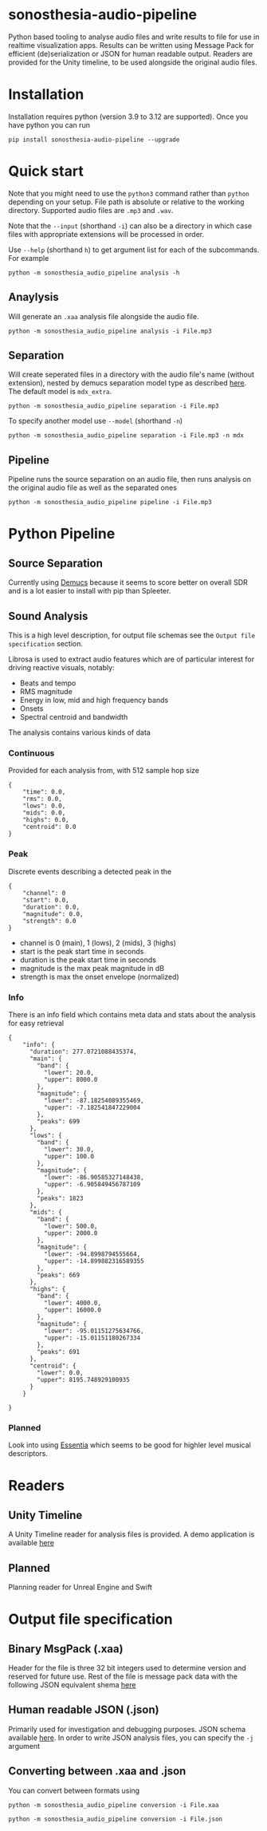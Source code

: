 # sonosthesia-audio-pipeline

Python based tooling to analyse audio files and write results to file for use in realtime visualization apps. Results can be written using Message Pack for efficient (de)serialization or JSON for human readable output. Readers are provided for the Unity timeline, to be used alongside the original audio files.


# Installation

Installation requires python (version 3.9 to 3.12 are supported). Once you have python you can run

```pip install sonosthesia-audio-pipeline --upgrade```

# Quick start

Note that you might need to use the `python3` command rather than `python` depending on your setup. File path is absolute or relative to the working directory. Supported audio files are `.mp3` and `.wav`.

Note that the `--input` (shorthand `-i`) can also be a directory in which case files with appropriate extensions will be processed in order.

Use `--help` (shorthand `h`) to get argument list for each of the subcommands. For example 

```
python -m sonosthesia_audio_pipeline analysis -h
```

## Anaylysis

Will generate an `.xaa` analysis file alongside the audio file.

```
python -m sonosthesia_audio_pipeline analysis -i File.mp3
```


## Separation 

Will create seperated files in a directory with the audio file's name (without extension), nested by demucs separation model type as described [here](https://github.com/adefossez/demucs?tab=readme-ov-file#separating-tracks). The default model is `mdx_extra`.

```
python -m sonosthesia_audio_pipeline separation -i File.mp3
```

To specify another model use `--model` (shorthand `-n`)

```
python -m sonosthesia_audio_pipeline separation -i File.mp3 -n mdx
```

## Pipeline

Pipeline runs the source separation on an audio file, then runs analysis on the original audio file as well as the separated ones

```
python -m sonosthesia_audio_pipeline pipeline -i File.mp3
```


# Python Pipeline

## Source Separation

Currently using [Demucs](https://github.com/adefossez/demucs) because it seems to score better on overall SDR and is a lot easier to install with pip than Spleeter.

## Sound Analysis

This is a high level description, for output file schemas see the `Output file specification` section.

Librosa is used to extract audio features which are of particular interest for driving reactive visuals, notably:

- Beats and tempo
- RMS magnitude
- Energy in low, mid and high frequency bands 
- Onsets
- Spectral centroid and bandwidth 

The analysis contains various kinds of data 

### Continuous

Provided for each analysis from, with 512 sample hop size

```
{
    "time": 0.0,
    "rms": 0.0,
    "lows": 0.0,
    "mids": 0.0,
    "highs": 0.0,
    "centroid": 0.0
}
```

### Peak

Discrete events describing a detected peak in the 

```
{
    "channel": 0
    "start": 0.0,
    "duration": 0.0,
    "magnitude": 0.0,
    "strength": 0.0
}
```

- channel is 0 (main), 1 (lows), 2 (mids), 3 (highs)
- start is the peak start time in seconds
- duration is the peak start time in seconds
- magnitude is the max peak magnitude in dB
- strength is max the onset envelope (normalized)

### Info

There is an info field which contains meta data and stats about the analysis for easy retrieval

```
{
    "info": {
      "duration": 277.0721088435374,
      "main": {
        "band": {
          "lower": 20.0,
          "upper": 8000.0
        },
        "magnitude": {
          "lower": -87.18254089355469,
          "upper": -7.182541847229004
        },
        "peaks": 699
      },
      "lows": {
        "band": {
          "lower": 30.0,
          "upper": 100.0
        },
        "magnitude": {
          "lower": -86.90585327148438,
          "upper": -6.905849456787109
        },
        "peaks": 1823
      },
      "mids": {
        "band": {
          "lower": 500.0,
          "upper": 2000.0
        },
        "magnitude": {
          "lower": -94.8998794555664,
          "upper": -14.899882316589355
        },
        "peaks": 669
      },
      "highs": {
        "band": {
          "lower": 4000.0,
          "upper": 16000.0
        },
        "magnitude": {
          "lower": -95.01151275634766,
          "upper": -15.01151180267334
        },
        "peaks": 691
      },
      "centroid": {
        "lower": 0.0,
        "upper": 8195.748929100935
      }
    }
   
}
```


### Planned

Look into using [Essentia](https://essentia.upf.edu/documentation.html) which seems to be good for highler level musical descriptors.


# Readers 


## Unity Timeline 

A Unity Timeline reader for analysis files is provided. A demo application is available [here](https://github.com/jbat100/sonosthesia-unity-audio-pipeline)


## Planned

Planning reader for Unreal Engine and Swift


# Output file specification

## Binary MsgPack (.xaa)

Header for the file is three 32 bit integers used to determine version and reserved for future use. Rest of the file is message pack data with the following JSON equivalent shema [here](https://github.com/jbat100/sonosthesia-audio-pipeline/blob/main/schemas/msgpack-version2.json)  

## Human readable JSON (.json)

Primarily used for investigation and debugging purposes. JSON schema available [here](https://github.com/jbat100/sonosthesia-audio-pipeline/blob/main/schemas/schema-version2.json). In order to write JSON analysis files, you can specify the `-j` argument



## Converting between .xaa and .json

You can convert between formats using 

```
python -m sonosthesia_audio_pipeline conversion -i File.xaa
```

```
python -m sonosthesia_audio_pipeline conversion -i File.json
```


